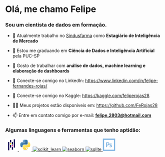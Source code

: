 <h1 align="left">Olá, me chamo Felipe</h1>
<h3 align="left">Sou um cientista de dados em formação.</h3>

- 🔭 Atualmente trabalho no [Sindusfarma](https://sindusfarma.org.br/) como **Estagiário de Inteligência de Mercado**

- 📔 Estou me graduando em **Ciência de Dados e Inteligência Artificial** pela PUC-SP

- 🌱 Gosto de trabalhar com **análise de dados, machine learning e elaboração de dashboards**

- 💬 Conecte-se comigo no LinkedIn: https://www.linkedin.com/in/felipe-fernandes-rojas/

- 💬 Conecte-se comigo no Kaggle: https://kaggle.com/feliperojas28

- 👨‍💻 Meus projetos estão disponíveis em: https://github.com/FeRojas28

- 📫 Entre em contato comigo por e-mail: **felipe.2803@hotmail.com**

<h3 align="left">Algumas linguagens e ferramentas que tenho aptidão:</h3>
<p align="left"> <a href="https://pandas.pydata.org/" target="_blank" rel="noreferrer"> <img src="https://raw.githubusercontent.com/devicons/devicon/2ae2a900d2f041da66e950e4d48052658d850630/icons/pandas/pandas-original.svg" alt="pandas" width="40" height="40"/> </a>  <a href="https://www.python.org" target="_blank" rel="noreferrer"> <img src="https://raw.githubusercontent.com/devicons/devicon/master/icons/python/python-original.svg" alt="python" width="40" height="40"/> </a> <a href="https://scikit-learn.org/" target="_blank" rel="noreferrer"> <img src="https://upload.wikimedia.org/wikipedia/commons/0/05/Scikit_learn_logo_small.svg" alt="scikit_learn" width="40" height="40"/> </a> <a href="https://seaborn.pydata.org/" target="_blank" rel="noreferrer"> <img src="https://seaborn.pydata.org/_images/logo-mark-lightbg.svg" alt="seaborn" width="40" height="40"/> </a> <a href="https://www.sqlite.org/" target="_blank" rel="noreferrer"> <img src="https://www.vectorlogo.zone/logos/sqlite/sqlite-icon.svg" alt="sqlite" width="40" height="40"/> </a> <a href="https://www.photoshop.com/en" target="_blank" rel="noreferrer"> <img src="https://raw.githubusercontent.com/devicons/devicon/master/icons/photoshop/photoshop-line.svg" alt="photoshop" width="40" height="40"/> </a> </p>

